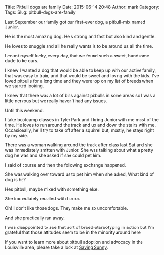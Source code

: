 Title: Pitbull dogs are family
Date: 2015-06-14 20:48
Author: mark
Category: 
Tags: 
Slug: pitbull-dogs-are-family

Last September our family got our first-ever dog, a pitbull-mix named Junior.

He is the most amazing dog. He's strong and fast but also kind and gentle.

He loves to snuggle and all he really wants is to be around us all the time.

I count myself lucky, every day, that we found such a sweet, handsome dude to be ours.

I knew I wanted a dog that would be able to keep up with our active family, that was easy to train, and that would be sweet and loving with the kids. I've loved pitbulls for a long time and they were top on my list of breeds when we started looking.

I knew that there was a lot of bias against pitbulls in some areas so I was a little nervous but we really haven't had any issues.

Until this weekend.

I take bootcamp classes in Tyler Park and I bring Junior with me most of the time. He loves to run around the track and up and down the stairs with me. Occasionally, he'll try to take off after a squirrel but, mostly, he stays right by my side.

There was a woman walking around the track after class last Sat and she was immediately smitten with Junior. She was talking about what a pretty dog he was and she asked if she could pet him.

I said of course and then the following exchange happened.

She was walking over toward us to pet him when she asked, What kind of dog is he?

Hes pitbull, maybe mixed with something else.

She immediately recoiled with horror.

Oh! I don't like those dogs. They make me so uncomfortable.

And she practically ran away.

I was disappointed to see that sort of breed-stereotyping in action but I'm grateful that those attitudes seem to be in the minority around here.

If you want to learn more about pitbull adoption and advocacy in the Louisville area, please take a look at [Saving Sunny](https://www.savingsunnyinc.org/).

